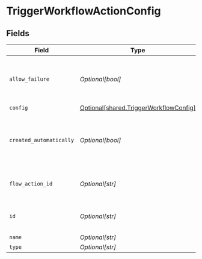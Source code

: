 # TriggerWorkflowActionConfig


## Fields

| Field                                                                                      | Type                                                                                       | Required                                                                                   | Description                                                                                | Example                                                                                    |
| ------------------------------------------------------------------------------------------ | ------------------------------------------------------------------------------------------ | ------------------------------------------------------------------------------------------ | ------------------------------------------------------------------------------------------ | ------------------------------------------------------------------------------------------ |
| `allow_failure`                                                                            | *Optional[bool]*                                                                           | :heavy_minus_sign:                                                                         | Whether to stop execution in a failed state if this action fails                           |                                                                                            |
| `config`                                                                                   | [Optional[shared.TriggerWorkflowConfig]](undefined/models/shared/triggerworkflowconfig.md) | :heavy_minus_sign:                                                                         | N/A                                                                                        |                                                                                            |
| `created_automatically`                                                                    | *Optional[bool]*                                                                           | :heavy_minus_sign:                                                                         | Flag indicating whether the action was created automatically or manually                   |                                                                                            |
| `flow_action_id`                                                                           | *Optional[str]*                                                                            | :heavy_minus_sign:                                                                         | N/A                                                                                        | 9ec3711b-db63-449c-b894-54d5bb622a8f                                                       |
| `id`                                                                                       | *Optional[str]*                                                                            | :heavy_minus_sign:                                                                         | N/A                                                                                        | 9ec3711b-db63-449c-b894-54d5bb622a8f                                                       |
| `name`                                                                                     | *Optional[str]*                                                                            | :heavy_minus_sign:                                                                         | N/A                                                                                        |                                                                                            |
| `type`                                                                                     | *Optional[str]*                                                                            | :heavy_minus_sign:                                                                         | N/A                                                                                        |                                                                                            |